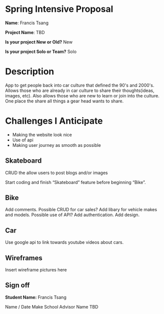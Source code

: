 # Spring Intensive Proposal


**Name**: Francis Tsang

**Project Name**: TBD

**Is your project New or Old?** New

**Is your project Solo or Team?** Solo

# Description
App to get people back into car culture that defined the 90's and 2000's. Allows those who are already in car culture to share their thoughts(ideas, images, etc). Also allows those who are new to learn or join into the culture. One place the share all things a gear head wants to share.
# Challenges I Anticipate
* Making the website look nice 
* Use of api
* Making user journey as smooth as possible

## Skateboard
CRUD the allow users to post blogs and/or images

Start coding and finish “Skateboard” feature before beginning “Bike”.

## Bike
Add comments. Possible CRUD for car sales? Add libary for vehicle makes and models. Possible use of API? Add authentication. Add design.

## Car
Use google api to link towards youtube videos about cars.

## Wireframes
Insert wireframe pictures here

## Sign off
**Student Name:** Francis Tsang

Name / Date Make School Advisor Name TBD